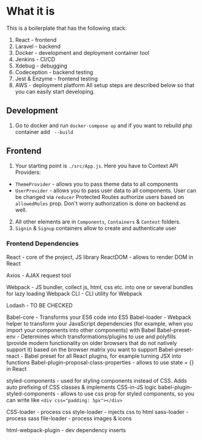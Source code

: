 # What it is
This is a boilerplate that has the following stack:
1. React - frontend
2. Laravel - backend
3. Docker - development and deployment container tool
4. Jenkins - CI/CD
5. Xdebug - debugging
6. Codeception - backend testing
7. Jest & Enzyme - frontend testing
8. AWS - deployment platform
All setup steps are described below so that you can easily start developing.

## Development
1. Go to docker and run `docker-compose up` and if you want to rebuild php container add ` --build`
## Frontend
1. Your starting point is `./src/App.js`. 
Here you have to Context API Providers:
- `ThemeProvider` - allows you to pass theme data to all components
- `UserProvider` - allows you to pass user data to all components. User can be changed via `reducer`
Protected Routes authorize users based on `allowedRoles` prop. Don't worry authorization is done on backend as well.
2. All other elements are in `Components`, `Containers` & `Context` folders.
3. `Signin` & `Signup` containers allow to create and authenticate user

### Frontend Dependencies
React - core of the project, JS library
ReactDOM - allows to render DOM in React

Axios - AJAX request tool

Webpack - JS bundler, collect js, html, css etc. into one or several bundles for lazy loading
Webpack CLI - CLI utility for Webpack

Lodash - TO BE CHECKED

Babel-core - Transforms your ES6 code into ES5
Babel-loader - Webpack helper to transform your JavaScript dependencies (for example, when you import your components into other components) with Babel
Babel-preset-env - Determines which transformations/plugins to use and polyfills (provide modern functionality on older browsers that do not natively support it) based on the browser matrix you want to support
Babel-preset-react - Babel preset for all React plugins, for example turning JSX into functions
Babel-plugin-proposal-class-properties - allows to use state = {} in React

styled-components - used for styling components instead of CSS. Adds auto prefixing of CSS classes & implements CSS-in-JS logic
babel-plugin-styled-components - allows to use css prop for styled components, so you can write like `<div css="padding: 5px"></div>`

CSS-loader - process css
style-loader - injects css to html
sass-loader - process sass
file-loader - process images & icons

html-webpack-plugin - dev dependency inserts <script> to /dist/index.html

jest - testing tools. Jest acts as a **test runner**, **assertion library**, and **mocking library** [![Nice tutorial on Medium](https://medium.com/codeclan/testing-react-with-jest-and-enzyme-20505fec4675)
jest-svg-transformer - allows jest to parse svg
jest-styled-components - allows to test styled components and ignore their auto generated `className`
identity-obj-proxy - allows jest to parse css|styl|less|sass|scss|png|jpg|ttf|woff|woff2
react-test-renderer - for rendering snapshots
enzyme - adds some great additional utility methods for **rendering a component** (or multiple components), **finding elements**, and **interacting with elements**.
enzyme-to-json - provides a better component format for snapshot comparison than Enzyme’s internal component representation. 
snapshotSerializers allows you to minimise code duplication when working with snapshots. 
Without the serializer each time a component is created in a test it must have the enzyme-to-json method .toJson() used individually before it can be passed to Jest’s snapshot matcher, with the serializer you never use it individually.
enzyme-adapter-react-16 - allows Enzyme to work with React
babel-jest - allow jest usage with babel
dotenv - allows to use `.env` to set environment variable. Read here how it should be written in Webpack https://medium.com/@trekinbami/using-environment-variables-in-react-6b0a99d83cf5.
notistack - used for snackbars

# Backend
1. Routes are protected with middleware that is fired when route is used doing checks that are required. 
For example, check that HTTP request contains all required fields.
2. Controller actions are protected by Gates that are registered in `AuthServiceProvider.php`

## Xdebug
1. Find your local IP address with `ipconfig getifaddr en0`
2. Add it to `Dockerfile_dev` `xdebug.remote_host=10.0.1.11`. All the other configurations are already there
3. Remote port should be equal to debug port in IDE (Preferences->Languages & Frameworks->Debug) `xdebug.remote_port`
4. Add this host to `DBGp Proxy` too
5. Add the host to `Servers` with ip of the backend. For example, `localhost:8001`
6. Add configuration with remote debug
7. You can debug though REST API call only direct call in browser or Postman

# Testing
[Codeception](https://github.com/codeception/codeception) is used for testing.
1. It has a general configuration file `codeception.yml` & separate file acceptance `acceptance.suite.yml`, 
functional `functional.suite.yml` & unit `unit.suite.yml` tests
2. Acceptance test uses Selenium with Google WebDriver that is run in Docker. It allows to test web application as if
it was a real user, so it is useful for JS SPA. Command to start Selenium `docker run -p 4444:4444 -d selenium/standalone-chrome`
3. To run tests use the following command `php vendor/bin/codecept run --steps`
4. For testing purpose you should change Axios base url in `.env` to host machine IP as Selenium is in Docker - `10.0.1.11:8001`. 
(!) Currently it is change directly in Axios file.
5. For third party API `donatj\MockWebServer` is used and that's why `sockets` extension is install in the container. 
As well as `procps` so that ps command can be used. In `docker-compose` for `composer` container we also add `command: composer update --ignore-platform-reqs --no-scripts` because it should ignore php `sockets` dependency which os in a separate container.

Commands:
1. Create test: `php vendor/bin/codecept generate:cest api CreateUser`

# Jenkins
## Initial setup
(!) Very important to use swap for small AWS instances
`sudo fallocate -l 2G /swapfile && 
sudo chmod 600 /swapfile && 
sudo mkswap /swapfile && 
sudo swapon /swapfile`

https://linuxize.com/post/create-a-linux-swap-file/

1. Install Docker
`apt-get update &&
 apt-get install -y apt-transport-https ca-certificates curl software-properties-common &&
 curl -fsSL https://download.docker.com/linux/ubuntu/gpg | apt-key add - &&
 add-apt-repository "deb [arch=amd64] https://download.docker.com/linux/ubuntu bionic stable" &&
 apt-get update &&
 apt-cache policy docker-ce &&
 apt-get install -y docker-ce`
2. Download docker image `docker pull jenkinsci/blueocean`
3. Put AWS access key to `/home/ubuntu/.aws`
4. Launch container in interactive mode, so you can see admin password and copy it. 
 `-v /var/run/docker.sock:/var/run/docker.sock` is used so you can run Docker inside Docker
 `docker run -p 8080:8080 -p 50000:50000 -v /var/jenkins_home:/var/jenkins_home -v /var/run/docker.sock:/var/run/docker.sock jenkinsci/blueocean`
5. Then run container in detached mode `docker run --name jenkins -d -p 8080:8080 -p 50000:50000 -v /var/jenkins_home:/var/jenkins_home -v /var/run/docker.sock:/var/run/docker.sock -v /home/ubuntu/.aws:/root/.aws jenkinsci/blueocean`.
 Here we put the following volumes:<br />
 - jenkins_home - contains all data about jenkins, so when container is restarted you don't have to set up all over again<br />
 - docker.sock - allows to use docker inside Jenkins container without additional installation
 - .aws - aws access key that is used to authenticate before pushing to ECR
6. Install Python`apk add --no-cache --update python3`
7. Install AWS CLI as non root `pip3 install awscli --upgrade --user`
8. Get AWS Credentials `$(/root/.local/bin/aws ecr get-login --no-include-email --region eu-central-1)`
9. Give rights to `ubuntu` user on remote host for `var/run/docker.sock`
10. Install AWS CLI on remote host
11. Start mysql `docker run -p 3306:3306 --name mysql -v /db_volume:/var/lib/mysql -e MYSQL_ROOT_PASSWORD=ueXXrisTgqP2I-1TmOYU2myQS1TCeVuVL0xZNOxNbXX= -e MYSQL_DATABASE=database -e MYSQL_USER=user -e MYSQL_PASSWORD=ueOQrisTgqP2I+9TmOYU2myQS1TCeVuVL0xZNOxNb44= -d mysql:5.7`

##How to get AWS CLI key
1. Go to [AWS IAM](https://console.aws.amazon.com/iam/home?#/home)
2. Create a new user and attach rights: 
AmazonEC2FullAccess, SecretsManagerReadWrite, AmazonEC2ContainerRegistryFullAccess, AmazonEC2ContainerRegistryPowerUser
3. Download .csv file
4. Run command `aws configure --profile produser` and enter data from the .csv
5. If you use several AWS profiles follow the [instruction](https://docs.aws.amazon.com/cli/latest/userguide/cli-configure-profiles.html) 

##How to get secret credentials
Description is [here](https://codurance.com/2019/05/30/accessing-and-dumping-jenkins-credentials/)
In sshort:
1. Get the credentials hash with inspector
2. Insert it to `http://52.59.247.1:8080/script` like this `println hudson.util.Secret.decrypt("{AQAAABAAAABANx7Sofv4K/ThU0BIB8oUS0bOtZ0xu9UT6sHdHk9lb18+RYF1kcdMhSJ6uKLBd5UFOWX4KDAkZV7HBD8WGabER+qn9rEDlHqeLwrJO69YsvI=}")` 

## Jenkinsfile
1. Backend build is clear 
2. Frontend contains `--build-arg 'arg=.env.test'` that is passed to the Dockerfile where it is used in `ARG arg ENV env_file=$arg` to replace `.env` files.
3. Test part is more interesting and described in the Jenkinsfile
4. Build backend & frontend. Backend is the same & to front we just push a different `.env`
5. Push image to ECR
a. Get credentials for AWS
b. Apply tag that contains data about the registry
c. Delete image
6. Deploy quite clear